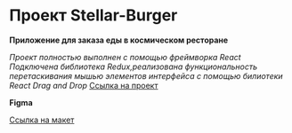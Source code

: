 # Проект Stellar-Burger

**Приложение для заказа еды в космическом ресторане**

_Проект полностью выполнен с помощью фреймворка React_
_Подключена библиотека Redux,реализована функциональность перетаскивания мышью элементов интерфейса с помощью билиотеки React Drag and Drop_
[Ссылка на проект](https://grecha1337.github.io/react-burger/#/)

**Figma**

[Ссылка на макет](<https://www.figma.com/file/Z8DHldjVbvhQXtrkmJR8CU/React-%2F-%D0%9F%D1%80%D0%BE%D0%B5%D0%BA%D1%82%D0%BD%D1%8B%D0%B5-%D0%B7%D0%B0%D0%B4%D0%B0%D1%87%D0%B8-(3-%D0%BC%D0%B5%D1%81%D1%8F%D1%86%D0%B0)?node-id=724%3A350>)
